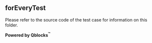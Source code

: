 ## forEveryTest

Please refer to the source code of the test case for information on this folder.

**Powered by Qblocks<sup>&trade;</sup>**

